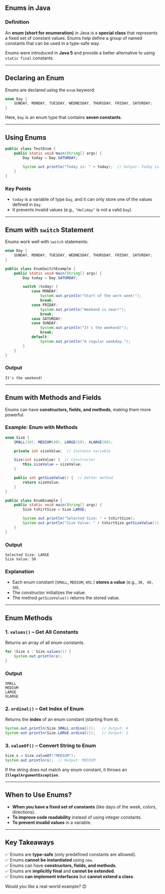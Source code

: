 ## **Enums in Java**
### **Definition**
An **enum (short for enumeration)** in Java is a **special class** that represents a fixed set of constant values. Enums help define a group of named constants that can be used in a type-safe way.

Enums were introduced in **Java 5** and provide a better alternative to using `static final` constants.

---

## **Declaring an Enum**
Enums are declared using the `enum` keyword:
```java
enum Day {
    SUNDAY, MONDAY, TUESDAY, WEDNESDAY, THURSDAY, FRIDAY, SATURDAY;
}
```
Here, `Day` is an enum type that contains **seven constants**.

---

## **Using Enums**
```java
public class TestEnum {
    public static void main(String[] args) {
        Day today = Day.SATURDAY;
        
        System.out.println("Today is: " + today);  // Output: Today is: SATURDAY
    }
}
```
### **Key Points**
- `today` is a variable of type `Day`, and it can only store one of the values defined in `Day`.
- It prevents invalid values (e.g., `"Holiday"` is not a valid `Day`).

---

## **Enum with `switch` Statement**
Enums work well with `switch` statements:
```java
enum Day {
    SUNDAY, MONDAY, TUESDAY, WEDNESDAY, THURSDAY, FRIDAY, SATURDAY;
}

public class EnumSwitchExample {
    public static void main(String[] args) {
        Day today = Day.SATURDAY;

        switch (today) {
            case MONDAY:
                System.out.println("Start of the work week!");
                break;
            case FRIDAY:
                System.out.println("Weekend is near!");
                break;
            case SATURDAY:
            case SUNDAY:
                System.out.println("It's the weekend!");
                break;
            default:
                System.out.println("A regular weekday.");
        }
    }
}
```
### **Output**
```
It's the weekend!
```
---
## **Enum with Methods and Fields**
Enums can have **constructors, fields, and methods**, making them more powerful.

### **Example: Enum with Methods**
```java
enum Size {
    SMALL(30), MEDIUM(40), LARGE(50), XLARGE(60);

    private int sizeValue;  // Instance variable

    Size(int sizeValue) {  // Constructor
        this.sizeValue = sizeValue;
    }

    public int getSizeValue() {  // Getter method
        return sizeValue;
    }
}

public class EnumExample {
    public static void main(String[] args) {
        Size tshirtSize = Size.LARGE;

        System.out.println("Selected Size: " + tshirtSize);
        System.out.println("Size Value: " + tshirtSize.getSizeValue());
    }
}
```
### **Output**
```
Selected Size: LARGE
Size Value: 50
```
### **Explanation**
- Each enum constant (`SMALL`, `MEDIUM`, etc.) **stores a value** (e.g., `30, 40, 50`).
- The constructor initializes the value.
- The method `getSizeValue()` returns the stored value.

---

## **Enum Methods**
### **1. `values()` – Get All Constants**
Returns an array of all enum constants.
```java
for (Size s : Size.values()) {
    System.out.println(s);
}
```
### **Output**
```
SMALL
MEDIUM
LARGE
XLARGE
```

### **2. `ordinal()` – Get Index of Enum**
Returns the **index** of an enum constant (starting from `0`).
```java
System.out.println(Size.SMALL.ordinal());   // Output: 0
System.out.println(Size.LARGE.ordinal());   // Output: 2
```

### **3. `valueOf()` – Convert String to Enum**
```java
Size s = Size.valueOf("MEDIUM");
System.out.println(s);  // Output: MEDIUM
```
If the string does not match any enum constant, it throws an **`IllegalArgumentException`**.

---

## **When to Use Enums?**
- **When you have a fixed set of constants** (like days of the week, colors, directions).
- **To improve code readability** instead of using integer constants.
- **To prevent invalid values** in a variable.

---

## **Key Takeaways**
✅ Enums are **type-safe** (only predefined constants are allowed).  
✅ Enums **cannot be instantiated** using `new`.  
✅ Enums can have **constructors, fields, and methods**.  
✅ Enums are **implicitly final** and **cannot be extended**.  
✅ Enums **can implement interfaces** but **cannot extend a class**.  

Would you like a real-world example? 😊